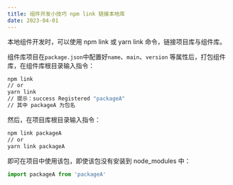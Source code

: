 ```yaml
---
title: 组件开发小技巧 npm link 链接本地库
date: 2023-04-01
---
```


本地组件开发时，可以使用 npm link 或 yarn link 命令，链接项目库与组件库。

组件库项目在`package.json`中配置好`name`、`main`、`version` 等属性后，打包组件库，在组件库根目录输入指令：

```bash
npm link
// or
yarn link
// 提示：success Registered "packageA"
// 其中 packageA 为包名
```
然后，在项目库根目录输入指令：

```bash
npm link packageA
// or
yarn link packageA
```

即可在项目中使用该包，即使该包没有安装到 node\_modules 中：

```javascript
import packageA from 'packageA'
```
